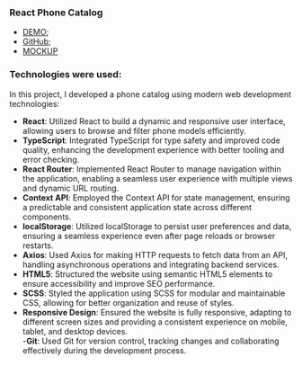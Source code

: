  ### React Phone Catalog  
 - [DEMO](https://zvir91.github.io/my_react_phone-catalog/);    
 - [GitHub](https://github.com/zvir91/my_react_phone-catalog);
 - [MOCKUP](https://www.figma.com/design/T5ttF21UnT6RRmCQQaZc6L/Phone-catalog-(V2)-Original?node-id=0-1&t=d2lzeNy69eh5XMos-0)    

### Technologies were used:   

In this project, I developed a phone catalog using modern web development technologies:    

- **React**: Utilized React to build a dynamic and responsive user interface, allowing users to browse and filter phone   models efficiently.  
- **TypeScript**: Integrated TypeScript for type safety and improved code quality, enhancing the development experience with better tooling and error checking.  
- **React Router**: Implemented React Router to manage navigation within the application, enabling a seamless user experience with multiple views and dynamic URL routing.  
- **Context API**: Employed the Context API for state management, ensuring a predictable and consistent application state across different components.  
- **localStorage**: Utilized localStorage to persist user preferences and data, ensuring a seamless experience even after page reloads or browser restarts.  
- **Axios**: Used Axios for making HTTP requests to fetch data from an API, handling asynchronous operations and integrating backend services.  
- **HTML5**: Structured the website using semantic HTML5 elements to ensure accessibility and improve SEO performance.    
- **SCSS**: Styled the application using SCSS for modular and maintainable CSS, allowing for better organization and reuse of styles.  
- **Responsive Design**: Ensured the website is fully responsive, adapting to different screen sizes and providing a consistent experience on mobile, tablet, and desktop devices.  
-**Git**: Used Git for version control, tracking changes and collaborating effectively during the development process.  

